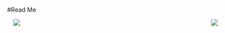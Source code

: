 #Read Me

<div style="display:flex;justify-content:space-between; padding:0 1em 0 1em">
  <div>
<a href="https://github.com/nekitori">
  <img align="center" src="https://github-readme-stats.vercel.app/api/top-langs/?username=nekitori" />
</a>
  </div>
    <div>
<a href="https://github.com/nekitori/">
  <img align="center" src="https://github-readme-stats.vercel.app/api?username=nekitori&count_private=true" />
</a>
    </div>
</div>
